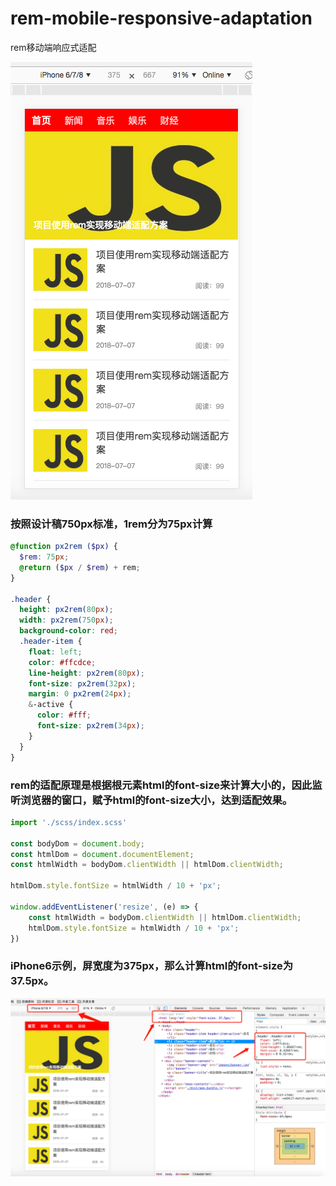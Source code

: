 # rem-mobile-responsive-adaptation
rem移动端响应式适配

![image](./images/rem.png)


### 按照设计稿750px标准，1rem分为75px计算

```scss
@function px2rem ($px) {
  $rem: 75px;
  @return ($px / $rem) + rem;
}

.header {
  height: px2rem(80px);
  width: px2rem(750px);
  background-color: red;
  .header-item {
    float: left;
    color: #ffcdce;
    line-height: px2rem(80px);
    font-size: px2rem(32px);
    margin: 0 px2rem(24px);
    &-active {
      color: #fff;
      font-size: px2rem(34px);
    }
  }
}
```

### rem的适配原理是根据根元素html的font-size来计算大小的，因此监听浏览器的窗口，赋予html的font-size大小，达到适配效果。

```js
import './scss/index.scss'

const bodyDom = document.body;
const htmlDom = document.documentElement;
const htmlWidth = bodyDom.clientWidth || htmlDom.clientWidth;

htmlDom.style.fontSize = htmlWidth / 10 + 'px';

window.addEventListener('resize', (e) => {
    const htmlWidth = bodyDom.clientWidth || htmlDom.clientWidth;
    htmlDom.style.fontSize = htmlWidth / 10 + 'px';
})

```

### iPhone6示例，屏宽度为375px，那么计算html的font-size为37.5px。

![image](./images/rem-2.png)
